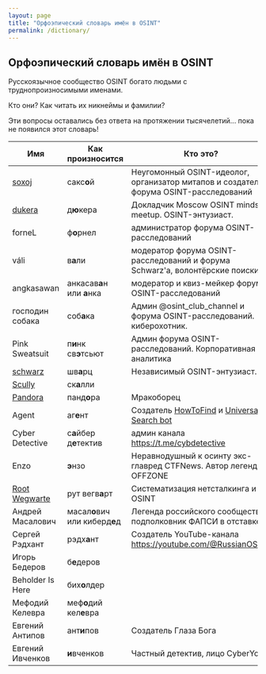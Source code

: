 ```yaml
---
layout: page
title: "Орфоэпический словарь имён в OSINT"
permalink: /dictionary/
---
```


## Орфоэпический словарь имён в OSINT

Русскоязычное сообщество OSINT богато людьми с труднопроизносимыми именами.

Кто они? Как читать их никнеймы и фамилии?

Эти вопросы оставались без ответа на протяжении тысячелетий...
пока не появился этот словарь!

| Имя         | Как произносится | Кто это? | 
| ----------- | ---------------- |--------- | 
| [soxoj](https://github.com/soxoj)       | сакс**о**й       | Неугомонный OSINT-идеолог, организатор митапов и создатель форума OSINT-расследований
| [dukera](https://t.me/dukera_ch)        | д**ю**кера       | Докладчик Moscow OSINT mindset meetup. OSINT-энтузиаст.
| forneL                                  | ф**о**рнел       | администратор форума OSINT-расследований         |    
| váli                                    | в**а**ли         | модератор форума OSINT-расследований и форума Schwarz'а, волонтёрские поиски        |    
| angkasawan                              | анкасав**а**н или **а**нка  | модератор и квиз-мейкер форума OSINT-расследований | 
| господин собака                         | соб**а**ка   | Админ @osint_club_channel и форума OSINT-расследований. киберохотник. | 
| Pink Sweatsuit                          | п**и**нк св**э**тсьют | Админ форума OSINT-расследований. Корпоративная аналитика |
| [schwarz](https://t.me/Schwarz_Osint)   | шв**а**рц        | Независимый OSINT-энтузиаст.        |
| [Scully](https://t.me/bsbjs7283i38jsiwkwkz)   | ск**а**лли | | 
| [Pandora](https://t.me/pandora_intelligence)  |  панд**о**ра       | Мракоборец |
| Agent                                   | аг**е**нт        | Создатель [HowToFind](https://t.me/HowToFind) и [Universal Search bot](https://t.me/UniversalSearchRobot) |  
| Cyber Detective | с**а**йбер д**е**тектив | админ канала https://t.me/cybdetective |
| Enzo                                    | **э**нзо                        | Неравнодушный к осинту экс-главред CTFNews. Автор легенды OFFZONE | 
| [Root Wegwarte](https://t.me/netstalking_overground)   | рут вегв**а**рт  | Систематизация нетсталкинга и OSINT
| Андрей Масалович | масал**о**вич или киберд**е**д | Легенда российского сообщества, подполковник ФАПСИ в отставке |
| Сергей Рэдхант | рэдх**а**нт | Создатель YouTube-канала https://youtube.com/@RussianOSINT | 
| Игорь Бедеров    | б**е**деров  |         |   
| Beholder Is Here | бих**о**лдер |         |
| Мефодий Келевра  | меф**о**дий кел**е**вра |     |
| Евгений Антипов | ант**и**пов | Создатель Глаза Бога
| Евгений Ивченков | **и**вченков | Частный детектив, лицо CyberYozh
